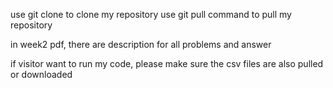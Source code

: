 use git clone to clone my repository
use git pull command to pull my repository

in week2 pdf, there are description for all problems and answer

if visitor want to run my code, please make sure the csv files are also pulled or downloaded